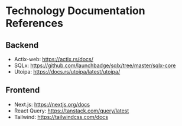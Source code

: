 # Technology Documentation References

## Backend

- Actix-web: https://actix.rs/docs/
- SQLx: https://github.com/launchbadge/sqlx/tree/master/sqlx-core
- Utoipa: https://docs.rs/utoipa/latest/utoipa/

## Frontend

- Next.js: https://nextjs.org/docs
- React Query: https://tanstack.com/query/latest
- Tailwind: https://tailwindcss.com/docs
